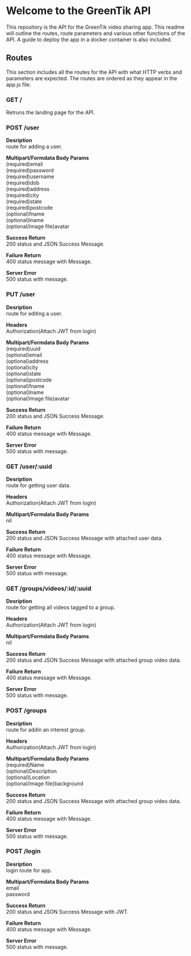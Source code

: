 # Welcome to the GreenTik API
This repository is the API for the GreenTik video sharing app. This readme will outline the routes, route parameters and various other functions of the API. A guide to deploy the app in a docker container is also included.

## Routes
This section includes all the routes for the API with what HTTP verbs and parameters are expected. The routes are ordered as they appear in the app.js file.

### GET /
Retruns the landing page for the API.

### POST /user
**Desription**  
route for adding a user.  
  
**Multipart/Formdata Body Params**  
(required)email  
(required)password  
(required)username  
(required)dob  
(required)address  
(required)city  
(required)state  
(required)postcode  
(optional)fname  
(optional)lname  
(optional/image file)avatar  
  
**Success Return**  
200 status and JSON Success Message.  
  
**Failure Return**  
400 status message with Message.  
  
**Server Error**  
500 status with message.  

### PUT /user
**Desription**  
route for editing a user.  

**Headers**  
Authorization(Attach JWT from login)
  
**Multipart/Formdata Body Params**  
(required)uuid  
(optional)email  
(optional)address  
(optional)city  
(optional)state  
(optional)postcode  
(optional)fname  
(optional)lname  
(optional/image file)avatar  
  
**Success Return**  
200 status and JSON Success Message.  
  
**Failure Return**  
400 status message with Message.  
  
**Server Error**  
500 status with message.  

### GET /user/:uuid
**Desription**  
route for getting user data.  

**Headers**  
Authorization(Attach JWT from login)
  
**Multipart/Formdata Body Params**  
nil    
  
**Success Return**  
200 status and JSON Success Message with attached user data.  
  
**Failure Return**  
400 status message with Message.  
  
**Server Error**  
500 status with message.  

### GET /groups/videos/:id/:uuid
**Desription**  
route for getting all videos tagged to a group.  

**Headers**  
Authorization(Attach JWT from login)
  
**Multipart/Formdata Body Params**  
nil    
  
**Success Return**  
200 status and JSON Success Message with attached group video data.  
  
**Failure Return**  
400 status message with Message.  
  
**Server Error**  
500 status with message.  

### POST /groups
**Desription**  
route for addin an interest group.  

**Headers**  
Authorization(Attach JWT from login)
  
**Multipart/Formdata Body Params**  
(required)Name  
(optional)Description  
(optional)Location   
(optional/image file)background      
  
**Success Return**  
200 status and JSON Success Message with attached group video data.  
  
**Failure Return**  
400 status message with Message.  
  
**Server Error**  
500 status with message. 

### POST /login
**Desription**  
login route for app.  
  
**Multipart/Formdata Body Params**  
email  
password  
  
**Success Return**  
200 status and JSON Success Message with JWT.  
  
**Failure Return**  
400 status message with Message.  
  
**Server Error**  
500 status with message.  


